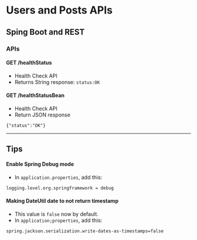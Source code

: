 # Users and Posts APIs

## Sping Boot and REST


### APIs

#### GET /healthStatus

- Health Check API
- Returns String response: `status:OK`


#### GET /healthStatusBean
- Health Check API
- Return JSON response

```
{"status":"OK"}
```


----

## Tips

#### Enable Spring Debug mode

- In `application.properties`, add this:

```
logging.level.org.springframework = debug
``` 

#### Making DateUtil date to not return timestamp

- This value is `false` now by default.
- In `application;properties`, add this:

```
spring.jackson.serialization.write-dates-as-timestamps=false
```





